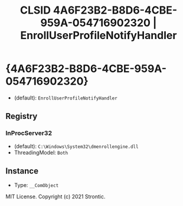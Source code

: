 ﻿---
title: "CLSID 4A6F23B2-B8D6-4CBE-959A-054716902320 | EnrollUserProfileNotifyHandler"
excerpt: What is COM-Object CLSID 4A6F23B2-B8D6-4CBE-959A-054716902320?
---

# {4A6F23B2-B8D6-4CBE-959A-054716902320}

* (default): `EnrollUserProfileNotifyHandler`

## Registry


### InProcServer32

* (default): `C:\Windows\System32\dmenrollengine.dll`
* ThreadingModel: `Both`

## Instance

* Type: `__ComObject`

MIT License. Copyright (c) 2021 Strontic.


